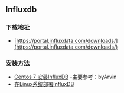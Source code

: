 ## Influxdb
### 下载地址
- [https://portal.influxdata.com/downloads/](https://portal.influxdata.com/downloads/)
### 安装方法
- [Centos 7 安装InfluxDB](https://blog.csdn.net/qq_34158117/article/details/90597304) -主要参考：byArvin
- [在Linux系统部署InfluxDB](https://blog.csdn.net/qian_feifei/article/details/75139652) 